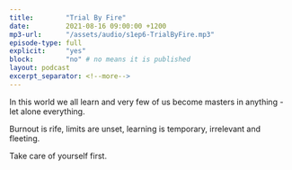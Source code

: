 ```yaml
---
title:        "Trial By Fire"
date:         2021-08-16 09:00:00 +1200
mp3-url:      "/assets/audio/s1ep6-TrialByFire.mp3"
episode-type: full
explicit:     "yes"
block:        "no" # no means it is published
layout: podcast
excerpt_separator: <!--more-->
---
```

<!--more-->

In this world we all learn and very few of us become masters in anything - let alone everything.

Burnout is rife, limits are unset, learning is temporary, irrelevant and fleeting.

Take care of yourself first.